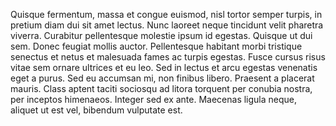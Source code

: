 Quisque fermentum, massa et congue euismod, nisl tortor semper turpis, in pretium diam dui sit amet lectus. Nunc laoreet neque tincidunt velit pharetra viverra. Curabitur pellentesque molestie ipsum id egestas. Quisque ut dui sem. Donec feugiat mollis auctor. Pellentesque habitant morbi tristique senectus et netus et malesuada fames ac turpis egestas. Fusce cursus risus vitae sem ornare ultrices et eu leo. Sed in lectus et arcu egestas venenatis eget a purus. Sed eu accumsan mi, non finibus libero. Praesent a placerat mauris. Class aptent taciti sociosqu ad litora torquent per conubia nostra, per inceptos himenaeos. Integer sed ex ante. Maecenas ligula neque, aliquet ut est vel, bibendum vulputate est.